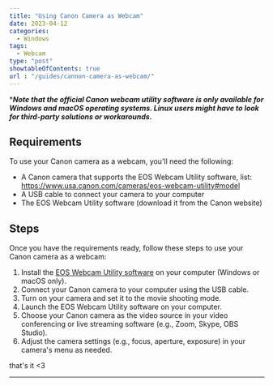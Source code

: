 ```yaml
---
title: "Using Canon Camera as Webcam"
date: 2023-04-12
categories:
  - Windows
tags:
  - Webcam
type: "post"
showtableOfContents: true
url : "/guides/cannon-camera-as-webcam/"
---
```


****Note that the official Canon webcam utility software is only available for Windows and macOS operating systems. Linux users might have to look for third-party solutions or workarounds.***

## Requirements

To use your Canon camera as a webcam, you'll need the following:

- A Canon camera that supports the EOS Webcam Utility software, list: https://www.usa.canon.com/cameras/eos-webcam-utility#model
- A USB cable to connect your camera to your computer
- The EOS Webcam Utility software (download it from the Canon website)

## Steps

Once you have the requirements ready, follow these steps to use your Canon camera as a webcam:

1. Install the [EOS Webcam Utility software](https://www.canon.co.uk/cameras/eos-webcam-utility/) on your computer (Windows or macOS only).
2. Connect your Canon camera to your computer using the USB cable.
3. Turn on your camera and set it to the movie shooting mode.
4. Launch the EOS Webcam Utility software on your computer.
5. Choose your Canon camera as the video source in your video conferencing or live streaming software (e.g., Zoom, Skype, OBS Studio).
6. Adjust the camera settings (e.g., focus, aperture, exposure) in your camera's menu as needed.

that's it <3

----

  